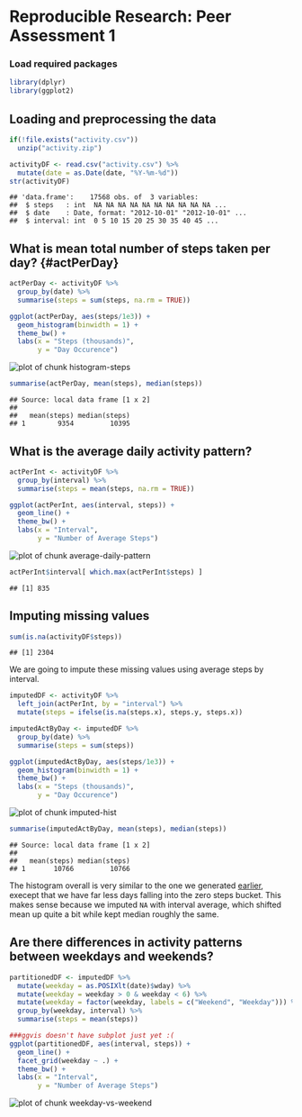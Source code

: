 # Reproducible Research: Peer Assessment 1

### Load required packages

```r
library(dplyr)
library(ggplot2)
```

## Loading and preprocessing the data

```r
if(!file.exists("activity.csv"))
  unzip("activity.zip")

activityDF <- read.csv("activity.csv") %>%
  mutate(date = as.Date(date, "%Y-%m-%d"))
str(activityDF)
```

```
## 'data.frame':	17568 obs. of  3 variables:
##  $ steps   : int  NA NA NA NA NA NA NA NA NA NA ...
##  $ date    : Date, format: "2012-10-01" "2012-10-01" ...
##  $ interval: int  0 5 10 15 20 25 30 35 40 45 ...
```


## What is mean total number of steps taken per day? {#actPerDay}

```r
actPerDay <- activityDF %>%
  group_by(date) %>%
  summarise(steps = sum(steps, na.rm = TRUE))

ggplot(actPerDay, aes(steps/1e3)) +
  geom_histogram(binwidth = 1) +
  theme_bw() +
  labs(x = "Steps (thousands)",
       y = "Day Occurence")
```

![plot of chunk histogram-steps](figure/histogram-steps.png) 

```r
summarise(actPerDay, mean(steps), median(steps))
```

```
## Source: local data frame [1 x 2]
## 
##   mean(steps) median(steps)
## 1        9354         10395
```


## What is the average daily activity pattern?

```r
actPerInt <- activityDF %>%
  group_by(interval) %>%
  summarise(steps = mean(steps, na.rm = TRUE))

ggplot(actPerInt, aes(interval, steps)) +
  geom_line() + 
  theme_bw() +
  labs(x = "Interval",
       y = "Number of Average Steps")
```

![plot of chunk average-daily-pattern](figure/average-daily-pattern.png) 

```r
actPerInt$interval[ which.max(actPerInt$steps) ]
```

```
## [1] 835
```

## Imputing missing values

```r
sum(is.na(activityDF$steps))
```

```
## [1] 2304
```

We are going to impute these missing values using average steps by interval.


```r
imputedDF <- activityDF %>%
  left_join(actPerInt, by = "interval") %>%
  mutate(steps = ifelse(is.na(steps.x), steps.y, steps.x))
```


```r
imputedActByDay <- imputedDF %>%
  group_by(date) %>%
  summarise(steps = sum(steps))

ggplot(imputedActByDay, aes(steps/1e3)) +
  geom_histogram(binwidth = 1) +
  theme_bw() +
  labs(x = "Steps (thousands)",
       y = "Day Occurence")
```

![plot of chunk imputed-hist](figure/imputed-hist.png) 

```r
summarise(imputedActByDay, mean(steps), median(steps))
```

```
## Source: local data frame [1 x 2]
## 
##   mean(steps) median(steps)
## 1       10766         10766
```

The histogram overall is very similar to the one we generated [earlier](#actPerDay), execept that we have far less days falling into the zero steps bucket. This makes sense because we imputed `NA` with interval average, which shifted mean up quite a bit while kept median roughly the same.

## Are there differences in activity patterns between weekdays and weekends?

```r
partitionedDF <- imputedDF %>%
  mutate(weekday = as.POSIXlt(date)$wday) %>%
  mutate(weekday = weekday > 0 & weekday < 6) %>%
  mutate(weekday = factor(weekday, labels = c("Weekend", "Weekday"))) %>%
  group_by(weekday, interval) %>%
  summarise(steps = mean(steps))

###ggvis doesn't have subplot just yet :(
ggplot(partitionedDF, aes(interval, steps)) +
  geom_line() +
  facet_grid(weekday ~ .) +
  theme_bw() +
  labs(x = "Interval",
       y = "Number of Average Steps")
```

![plot of chunk weekday-vs-weekend](figure/weekday-vs-weekend.png) 
